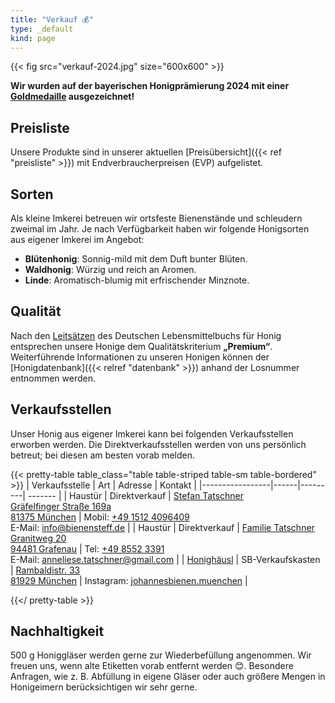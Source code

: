 ```yaml
---
title: "Verkauf 💰"
type: _default
kind: page
---
```

{{< fig src="verkauf-2024.jpg" size="600x600" >}}

**Wir wurden auf der bayerischen Honigprämierung 2024 mit einer [Goldmedaille](/auszeichnungen/2024-11-03-honigpraemierung.pdf) ausgezeichnet!**

## Preisliste

Unsere Produkte sind in unserer aktuellen [Preisübersicht]({{< ref "preisliste" >}}) mit Endverbraucherpreisen (EVP) aufgelistet.

## Sorten

Als kleine Imkerei betreuen wir ortsfeste Bienenstände und schleudern zweimal im Jahr.
Je nach Verfügbarkeit haben wir folgende Honigsorten aus eigener Imkerei im Angebot:

* **Blütenhonig**: Sonnig-mild mit dem Duft bunter Blüten.
* **Waldhonig**: Würzig und reich an Aromen.
* **Linde**: Aromatisch-blumig mit erfrischender Minznote.

## Qualität

Nach den [Leitsätzen](https://www.bmel.de/SharedDocs/Downloads/DE/_Ernaehrung/Lebensmittel-Kennzeichnung/LeitsaetzeHonig.html) des Deutschen Lebensmittelbuchs für Honig entsprechen unsere Honige dem Qualitätskriterium **„Premium“**.
Weiterführende Informationen zu unseren Honigen können der [Honigdatenbank]({{< relref "datenbank" >}}) anhand der Losnummer entnommen werden.

<!--Unser Honig wird unter der Marke [Echter Deutscher Honig](https://deutscherimkerbund.de/226-Echter_Deutscher_Honig) vertrieben.-->

## Verkaufsstellen

Unser Honig aus eigener Imkerei kann bei folgenden Verkaufsstellen erworben werden.
Die Direktverkaufsstellen werden von uns persönlich betreut; bei diesen am besten vorab melden.

{{< pretty-table table_class="table table-striped table-sm table-bordered" >}}
| Verkaufsstelle  | Art  | Adresse | Kontakt |
|-----------------|------|---------| ------- |
| Haustür | Direktverkauf | [Stefan Tatschner<br>Gräfelfinger Straße 169a<br>81375 München](https://maps.app.goo.gl/CxwePVnqYxZf5y3k8) | Mobil: <a href="tel:+4915124096409">+49 1512 4096409</a><br>E-Mail: info@bienensteff.de |
| Haustür | Direktverkauf | [Familie Tatschner<br>Granitweg 20<br>94481 Grafenau](https://maps.app.goo.gl/jTKsPPaF4Zm2bUPV6) | Tel: <a href="tel:+4985523391">+49 8552 3391</a><br>E-Mail: anneliese.tatschner@gmail.com |
| [Honighäusl](http://honey.floriankreuzer.de/verkaufsstellen/) | SB-Verkaufskasten | [Rambaldistr. 33<br>81929 München](https://maps.app.goo.gl/V2AfBJat9t6mBJ1J7)  | Instagram: [johannesbienen.muenchen](https://www.instagram.com/johannesbienen.muenchen/) |
<!-- | [s'Fachl München](https://www.fachl.at/de-at/Standorte/Deutschland/s-Fachl-Muenchen) | Einzelhandel | [Hohenzollernstraße 93<br>80796 München](https://maps.app.goo.gl/hyh7hpKtmsmXvNZ48) | Tel: <a href="tel:+491758194156">+49 175 819 4156</a><br>E-Mail: <a href="mailto:muenchen@sFachl.de">muenchen@sFachl.de</a> | -->
<!--| [kleinanzeigen.de](https://www.kleinanzeigen.de/s-bestandsliste.html?userId=138484447) | Online Inserate    | [kleinanzeigen.de/bestandsliste](https://www.kleinanzeigen.de/s-bestandsliste.html?userId=138484447)  | — |-->
<!--| [etsy.com](https://etsy.com) | Online-Shop | [bienensteff.etsy.com](https://bienensteff.etsy.com) | Mobil: <a href="tel:+4915124096409">+49 1512 409 6409</a><br>E-Mail: info@bienensteff.de |-->
<!--| [Heimathonig.de](https://heimathonig.de/imker/21835-bienensteff) | Online-Shop     | — | [-> zum Shop](https://heimathonig.de/imker/21835-bienensteff/product_listing)  | -->
{{</ pretty-table >}}

## Nachhaltigkeit

500 g Honiggläser werden gerne zur Wiederbefüllung angenommen.
Wir freuen uns, wenn alte Etiketten vorab entfernt werden 😊.
Besondere Anfragen, wie z. B. Abfüllung in eigene Gläser oder auch größere Mengen in Honigeimern berücksichtigen wir sehr gerne.
